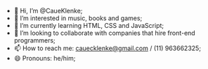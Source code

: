- 👋 Hi, I’m @CaueKlenke;
- 👀 I’m interested in music, books and games;
- 🌱 I’m currently learning HTML, CSS and JavaScript;
- 💞️ I’m looking to collaborate with companies that hire front-end programmers;
- 📫 How to reach me: cauecklenke@gmail.com / (11) 963662325;
- 😄 Pronouns: he/him;

<!---
CaueKlenke/CaueKlenke is a ✨ special ✨ repository because its `README.md` (this file) appears on your GitHub profile.
You can click the Preview link to take a look at your changes.
--->
